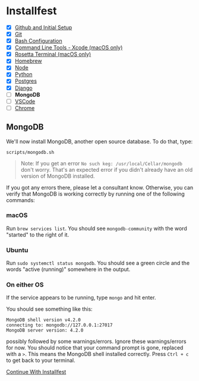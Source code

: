 # Installfest

- [x] [Github and Initial Setup](github.md)
- [x] [Git](git.md)
- [x] [Bash Configuration](bash.md)
- [x] [Command Line Tools - Xcode (macOS only)](command_line_tools.md)
- [x] [Rosetta Terminal (macOS only)](rosetta_terminal.md)
- [x] [Homebrew](homebrew.md)
- [x] [Node](node.md)
- [x] [Python](python.md)
- [x] [Postgres](postgres.md)
- [x] [Django](django.md)
- [ ] **MongoDB**
- [ ] [VSCode](vscode.md)
- [ ] [Chrome](chrome.md)

## MongoDB

We'll now install MongoDB, another open source database. To do that,
type:

```
scripts/mongodb.sh
```

> Note: If you get an error `No such keg: /usr/local/Cellar/mongodb`
> don't worry. That's an expected error if you didn't already have an old
> version of MongoDB installed.

If you got any errors there, please let a consultant know. Otherwise, you can
verify that MongoDB is working correctly by running one of the following
commands:

### macOS

Run `brew services list`. You should see `mongodb-community` with the word "started" to
the right of it.

### Ubuntu

Run `sudo systemctl status mongodb`. You should see a green circle and the words
"active (running)" somewhere in the output.

### On either OS

If the service appears to be running, type `mongo` and hit enter.

You should see something like this:

```
MongoDB shell version v4.2.0
connecting to: mongodb://127.0.0.1:27017
MongoDB server version: 4.2.0
```

possibly followed by some warnings/errors. Ignore these warnings/errors for now.
You should notice that your command prompt is gone, replaced with a `>`.
This means the MongoDB shell installed correctly. Press `Ctrl + c` to get back
to your terminal.

[Continue With Installfest](vscode.md)
